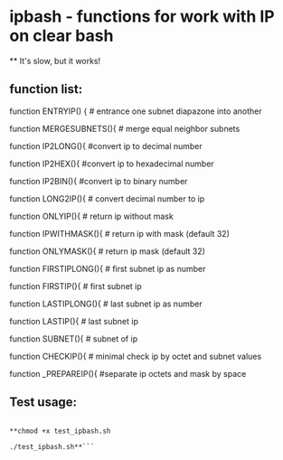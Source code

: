 # ipbash  - functions for work with IP on clear bash

** It's slow, but it works!

## function list: 

function ENTRYIP() { # entrance one subnet diapazone into another

function MERGESUBNETS(){ # merge equal neighbor subnets

function IP2LONG(){ #convert ip to decimal number

function IP2HEX(){ #convert ip to hexadecimal number

function IP2BIN(){ #convert ip to binary number

function LONG2IP(){ # convert decimal number to ip

function ONLYIP(){ # return ip without mask

function IPWITHMASK(){ # return ip with mask (default 32)

function ONLYMASK(){ # return ip mask (default 32)

function FIRSTIPLONG(){ # first subnet ip as number

function FIRSTIP(){ # first subnet ip

function LASTIPLONG(){ # last subnet ip as number

function LASTIP(){ # last subnet ip

function SUBNET(){ # subnet of ip

function CHECKIP(){ # minimal check ip by octet and subnet values

function _PREPAREIP(){ #separate ip octets and mask by space

## Test usage:

```download ipbash.sh and test_ipbash.sh into one folder

**chmod +x test_ipbash.sh

./test_ipbash.sh**```
